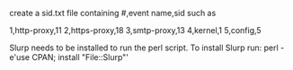 create a sid.txt file containing #,event name,sid  such as

1,http-proxy,11
2,https-proxy,18
3,smtp-proxy,13
4,kernel,1
5,config,5

Slurp needs to be installed to run the perl script.  To install Slurp run:
perl -e'use CPAN; install "File::Slurp"'
